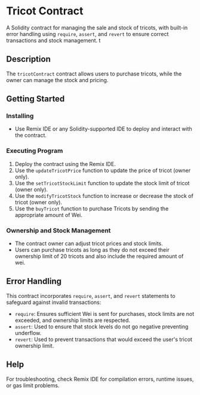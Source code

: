 # Tricot Contract

A Solidity contract for managing the sale and stock of tricots, with built-in error handling using `require`, `assert`, and `revert` to ensure correct transactions and stock management.
t
## Description

The `tricotContract` contract allows users to purchase tricots, while the owner can manage the stock and pricing.

## Getting Started

### Installing

- Use Remix IDE or any Solidity-supported IDE to deploy and interact with the contract.

### Executing Program

1. Deploy the contract using the Remix IDE.
2. Use the `updateTricotPrice` function to update the price of tricot (owner only).
3. Use the `setTricotStockLimit` function to update the stock limit of tricot (owner only).
4. Use the `modifyTricotStock` function to increase or decrease the stock of tricot (owner only).
5. Use the `buyTricot` function to purchase Tricots by sending the appropriate amount of Wei.

### Ownership and Stock Management

- The contract owner can adjust tricot prices and stock limits.
- Users can purchase tricots as long as they do not exceed their ownership limit of 20 tricots and also include the required amount of wei.

## Error Handling

This contract incorporates `require`, `assert`, and `revert` statements to safeguard against invalid transactions:

- `require`: Ensures sufficient Wei is sent for purchases, stock limits are not exceeded, and ownership limits are respected.
- `assert`: Used to ensure that stock levels do not go negative preventing underflow.
- `revert`: Used to prevent transactions that would exceed the user's tricot ownership limit.

## Help

For troubleshooting, check Remix IDE for compilation errors, runtime issues, or gas limit problems.
